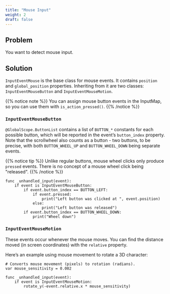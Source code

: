 ```yaml
---
title: "Mouse Input"
weight: 2
draft: false
---
```


## Problem

You want to detect mouse input.

## Solution

`InputEventMouse` is the base class for mouse events. It contains `position` and `global_position` properties. Inheriting from it are two classes: `InputEventMouseButton` and `InputEventMouseMotion`.

{{% notice note %}}
You can assign mouse button events in the InputMap, so you can use them with `is_action_pressed()`.
{{% /notice %}}

### `InputEventMouseButton`

`@GlobalScope.ButtonList` contains a list of `BUTTON_*` constants for each possible button, which will be reported in the event’s `button_index` property. Note that the scrollwheel also counts as a button - two buttons, to be precise, with both `BUTTON_WHEEL_UP` and `BUTTON_WHEEL_DOWN` being separate events.

{{% notice tip %}}
Unlike regular buttons, mouse wheel clicks only produce `pressed` events. There is no concept of a mouse wheel click being "released".
{{% /notice %}}

```gdscript
func _unhandled_input(event):
    if event is InputEventMouseButton:
        if event.button_index == BUTTON_LEFT:
            if event.pressed:
                print("Left button was clicked at ", event.position)
            else:
                print("Left button was released")
        if event.button_index == BUTTON_WHEEL_DOWN:
            print("Wheel down")
```

### `InputEventMouseMotion`

These events occur whenever the mouse moves. You can find the distance moved (in screen coordinates) with the `relative` property.

Here’s an example using mouse movement to rotate a 3D character:

```gdscript
# Converts mouse movement (pixels) to rotation (radians).
var mouse_sensitivity = 0.002

func _unhandled_input(event):
    if event is InputEventMouseMotion:
        rotate_y(-event.relative.x * mouse_sensitivity)
```
